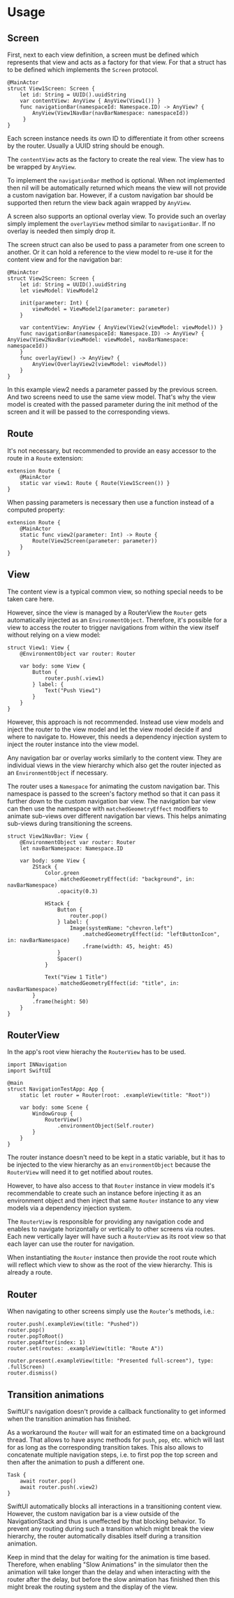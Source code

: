 # Usage

## Screen

First, next to each view definition, a screen must be defined which represents that view and acts as a factory for that view. For that a struct has to be defined which implements the `Screen` protocol.

```
@MainActor
struct View1Screen: Screen {
	let id: String = UUID().uuidString
	var contentView: AnyView { AnyView(View1()) }
	func navigationBar(namespaceId: Namespace.ID) -> AnyView? { 
		AnyView(View1NavBar(navBarNamespace: namespaceId))
	 }
}
```

Each screen instance needs its own ID to differentiate it from other screens by the router. Usually a UUID string should be enough.

The `contentView` acts as the factory to create the real view. The view has to be wrapped by `AnyView`.

To implement the `navigationBar` method is optional. When not implemented then nil will be automatically returned which means the view will not provide a custom navigation bar. However, if a custom navigation bar should be supported then return the view back again wrapped by `AnyView`.

A screen also supports an optional overlay view. To provide such an overlay simply implement the `overlayView` method similar to `navigationBar`. If no overlay is needed then simply drop it.

The screen struct can also be used to pass a parameter from one screen to another. Or it can hold a reference to the view model to re-use it for the content view and for the navigation bar:

```
@MainActor
struct View2Screen: Screen {
	let id: String = UUID().uuidString
	let viewModel: ViewModel2

	init(parameter: Int) {
		viewModel = ViewModel2(parameter: parameter)
	}

	var contentView: AnyView { AnyView(View2(viewModel: viewModel)) }
	func navigationBar(namespaceId: Namespace.ID) -> AnyView? { AnyView(View2NavBar(viewModel: viewModel, navBarNamespace: namespaceId))
	}
	func overlayView() -> AnyView? {
		AnyView(OverlayView2(viewModel: viewModel))
	}
}
```

In this example view2 needs a parameter passed by the previous screen. And two screens need to use the same view model. That's why the view model is created with the passed parameter during the init method of the screen and it will be passed to the corresponding views.

## Route

It's not necessary, but recommended to provide an easy accessor to the route in a `Route` extension:

```
extension Route {
	@MainActor
	static var view1: Route { Route(View1Screen()) }
}
```

When passing parameters is necessary then use a function instead of a computed property:

```
extension Route {
	@MainActor	
	static func view2(parameter: Int) -> Route {
		Route(View2Screen(parameter: parameter))
	}
}
```

## View

The content view is a typical common view, so nothing special needs to be taken care here.

However, since the view is managed by a RouterView the `Router` gets automatically injected as an `EnvironmentObject`. Therefore, it's possible for a view to access the router to trigger navigations from within the view itself without relying on a view model:

```
struct View1: View {
	@EnvironmentObject var router: Router

	var body: some View {
		Button {
			router.push(.view1)
		} label: {
			Text("Push View1")
		}
	}	
}
```

However, this approach is not recommended. Instead use view models and inject the router to the view model and let the view model decide if and where to navigate to. However, this needs a dependency injection system to inject the router instance into the view model.

Any navigation bar or overlay works similarly to the content view. They are individual views in the view hierarchy which also get the router injected as an `EnvironmentObject` if necessary.

The router uses a `Namespace` for animating the custom navigation bar. This namespace is passed to the screen's factory method so that it can pass it further down to the custom navigation bar view. The navigation bar view can then use the namespace with `matchedGeometryEffect` modifiers to animate sub-views over different navigation bar views. This helps animating sub-views during transitioning the screens.

```
struct View1NavBar: View {
	@EnvironmentObject var router: Router
	let navBarNamespace: Namespace.ID

	var body: some View {
		ZStack {
			Color.green
				.matchedGeometryEffect(id: "background", in: navBarNamespace)
				.opacity(0.3)

			HStack {
				Button {
					router.pop()
				} label: {
					Image(systemName: "chevron.left")
						.matchedGeometryEffect(id: "leftButtonIcon", in: navBarNamespace)
						.frame(width: 45, height: 45)
				}
				Spacer()
			}

			Text("View 1 Title")
				.matchedGeometryEffect(id: "title", in: navBarNamespace)
		}
		.frame(height: 50)
	}
}
```

## RouterView

In the app's root view hierachy the `RouterView` has to be used.

```
import INNavigation
import SwiftUI

@main
struct NavigationTestApp: App {
	static let router = Router(root: .exampleView(title: "Root"))

	var body: some Scene {
		WindowGroup {
			RouterView()
				.environmentObject(Self.router)
		}
	}
}
```

The router instance doesn't need to be kept in a static variable, but it has to be injected to the view hierarchy as an `environmentObject` because the `RouterView` will need it to get notified about routes. 

However, to have also access to that `Router` instance in view models it's recommendable to create such an instance before injecting it as an environment object and then inject that same `Router` instance to any view models via a dependency injection system.

The `RouterView` is responsible for providing any navigation code and enables to navigate horizontally or vertically to other screens via routes. Each new vertically layer will have such a `RouterView` as its root view so that each layer can use the router for navigation.

When instantiating the `Router` instance then provide the root route which will reflect which view to show as the root of the view hierarchy. This is already a route.

## Router

When navigating to other screens simply use the `Router`'s methods, i.e.:

```
router.push(.exampleView(title: "Pushed"))
router.pop()
router.popToRoot()
router.popAfter(index: 1)
router.set(routes: .exampleView(title: "Route A"))

router.present(.exampleView(title: "Presented full-screen"), type: .fullScreen)
router.dismiss()
```

## Transition animations

SwiftUI's navigation doesn't provide a callback functionality to get informed when the transition animation has finished. 

As a workaround the `Router` will wait for an estimated time on a background thread. That allows to have async methods for `push`, `pop`, etc. which will last for as long as the corresponding transition takes. This also allows to concatenate multiple navigation steps, i.e. to first pop the top screen and then after the animation to push a different one.

```
Task {
	await router.pop()
	await router.push(.view2)
}
```

SwiftUI automatically blocks all interactions in a transitioning content view. However, the custom navigation bar is a view outside of the NavigationStack and thus is uneffected by that blocking behavior. To prevent any routing during such a transition which might break the view hierarchy, the router automatically disables itself during a transition animation.

Keep in mind that the delay for waiting for the animation is time based. Therefore, when enabling "Slow Animations" in the simulator then the animation will take longer than the delay and when interacting with the router after the delay, but before the slow animation has finished then this might break the routing system and the display of the view.

